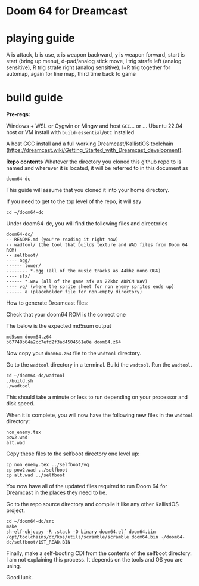 # Doom 64 for Dreamcast 

# playing guide
A is attack, b is use, x is weapon backward, y is weapon forward, start is start (bring up menu), d-pad/analog stick move, l trig strafe left (analog sensitive), R trig strafe right (analog sensitive), l+R trig together for automap, again for line map, third time back to game

# build guide

**Pre-reqs:**

Windows + WSL or Cygwin or Mingw and host `GCC`... or ... Ubuntu 22.04 host or VM install with `build-essential`/`GCC` installed

A host GCC install and a full working Dreamcast/KallistiOS toolchain (https://dreamcast.wiki/Getting_Started_with_Dreamcast_development).

**Repo contents**
Whatever the directory you cloned this github repo to is named and wherever it is located, it will be referred to in this document as

`doom64-dc`

This guide will assume that you cloned it into your home directory. 

If you need to get to the top level of the repo, it will say

    cd ~/doom64-dc

Under doom64-dc, you will find the following files and directories

    doom64-dc/
    -- README.md (you're reading it right now)
    -- wadtool/ (the tool that builds texture and WAD files from Doom 64 ROM)
    -- selfboot/
    ---- ogg/
    ------ lower/ 
    -------- *.ogg (all of the music tracks as 44khz mono OGG)
    ---- sfx/
    ------ *.wav (all of the game sfx as 22khz ADPCM WAV)
    ---- vq/ (where the sprite sheet for non enemy sprites ends up)
    ------ a (placeholder file for non-empty directory)


How to generate Dreamcast files:

Check that your doom64 ROM is the correct one

The below is the expected md5sum output

    md5sum doom64.z64
    b67748b64a2cc7efd2f3ad4504561e0e doom64.z64

Now copy your `doom64.z64` file to the `wadtool` directory.

Go to the `wadtool` directory in a terminal. Build the `wadtool`. Run the `wadtool`.

    cd ~/doom64-dc/wadtool
    ./build.sh
    ./wadtool

This should take a minute or less to run depending on your processor and disk speed.

When it is complete, you will now have the following new files in the `wadtool` directory:

    non_enemy.tex
    pow2.wad
    alt.wad

Copy these files to the selfboot directory one level up:

    cp non_enemy.tex ../selfboot/vq
    cp pow2.wad ../selfboot
    cp alt.wad ../selfboot

You now have all of the updated files required to run Doom 64 for Dreamcast in the places they need to be.

Go to the repo source directory and compile it like any other KallistiOS project. 

    cd ~/doom64-dc/src
    make
    sh-elf-objcopy -R .stack -O binary doom64.elf doom64.bin
    /opt/toolchains/dc/kos/utils/scramble/scramble doom64.bin ~/doom64-dc/selfboot/1ST_READ.BIN

Finally, make a self-booting CDI from the contents of the selfboot directory. 
I am not explaining this process. It depends on the tools and OS you are using.

Good luck.
